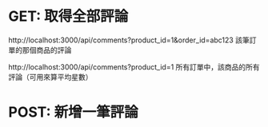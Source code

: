 # GET: 取得全部評論

http://localhost:3000/api/comments?product_id=1&order_id=abc123 該筆訂單的那個商品的評論

http://localhost:3000/api/comments?product_id=1 所有訂單中，該商品的所有評論（可用來算平均星數）

# POST: 新增一筆評論
